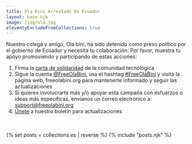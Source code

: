 ```yaml
---
title: Ola Bini Arrestado En Ecuador
layout: base.njk
image: /img/ola.jpg
eleventyExcludeFromCollections: true
---
```


Nuestro colega y amigo, Ola bini, ha sido detenido como preso político por el gobierno de Ecuador y necesita tu colaboración. Por favor, muestra tu apoyo promoviendo y participando de estas acciones: 
1) Firma la <a href="/es/statement" id="text-links">carta de solidaridad</a> de la comunidad tecnológica 
2) Sigue la cuenta <a href="https://twitter.com/FreeOlaBini" id="text-links">@FreeOlaBini</a>, usa el hashtag <a href="https://twitter.com/intent/tweet?text=Defensor%20de%20los%20derechos%20digitales%20Ola%20Bini%20ha%20sido%20encarcelado%20en%20Ecuador.%20Sigan%20@FreeOlaBini%20%23FreeOlaBini%20https%3A//freeolabini.org" id="text-links">#FreeOlaBini</a> y visita la página web, freeolabini.org  para mantenerte informado y seguir las actualizaciones
3) Si quieres involucrarte más y/o apoyar esta campaña con esfuerzos o ideas más específicas, envíanos un correo electrónico a:  <a href="mailto:support@freeolabini.org" id="text-links">support&#64;freeolabini.org</a>
4) <a href="/es/subscribe" id="text-links">Únete</a> a nuestro boletín para actualizaciones


<br><br>
{% set posts = collections.es | reverse %}
{% include "posts.njk" %}
